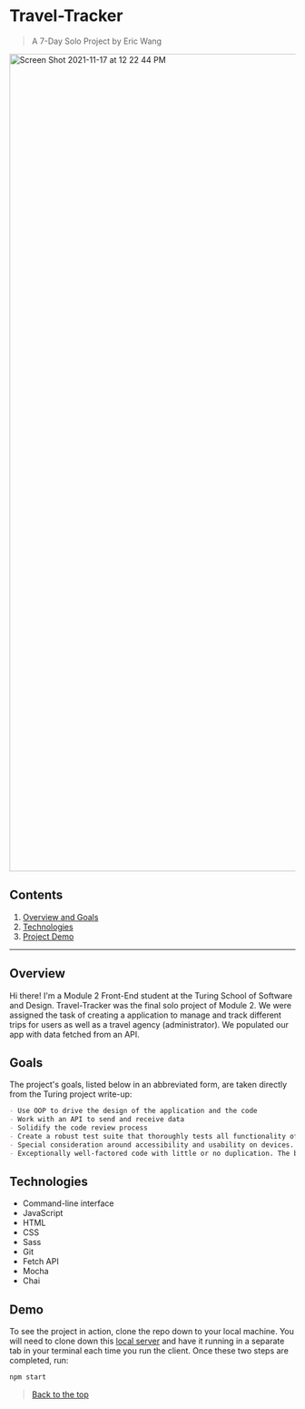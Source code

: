 # Travel-Tracker

> A 7-Day Solo Project by Eric Wang
<img width="1437" alt="Screen Shot 2021-11-17 at 12 22 44 PM" src="https://user-images.githubusercontent.com/87143658/142277177-f95f03e6-93e0-4c17-8034-c0daa498a7d2.png">


## Contents
1. [Overview and Goals](#overview)
1. [Technologies](#technologies)
1. [Project Demo](#Demo)
---

## Overview

Hi there! I'm a Module 2 Front-End student at the Turing School of Software and Design. Travel-Tracker was the final solo project of Module 2. We were assigned the task of creating a application to manage and track different trips for users as well as a travel agency (administrator). We populated our app with data fetched from an API.

## Goals

The project's goals, listed below in an abbreviated form, are taken directly from the Turing project write-up:

``` Markdown
- Use OOP to drive the design of the application and the code
- Work with an API to send and receive data
- Solidify the code review process
- Create a robust test suite that thoroughly tests all functionality of a client-side application
- Special consideration around accessibility and usability on devices. Lighthouse accessibility audit is at a 100%
- Exceptionally well-factored code with little or no duplication. The business-logic code driving functionality is cleanly separated from rendering, view-related code. Excellent usage of fetch and updates DOM based on results of network requests. Handles all scenarios for error handling.
```

## Technologies

  - Command-line interface
  - JavaScript
  - HTML
  - CSS
  - Sass
  - Git
  - Fetch API
  - Mocha
  - Chai

## Demo

To see the project in action, clone the repo down to your local machine. You will need to clone down this [local server](https://github.com/turingschool-examples/travel-tracker-api) and have it running in a separate tab in your terminal each time you run the client. Once these two steps are completed, run:

```bash
npm start
```

 > [Back to the top](#Travel-Tracker)


